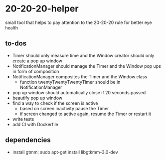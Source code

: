 # 20-20-20-helper
small tool that helps to pay attention to the 20-20-20 rule for better eye health


##  to-dos
- Timer should only measure time and the Window creator should only create a pop up window 
- NotificationManager should manage the Timer and the Window pop ups
  in form of composition
- NotificationManager composites the Timer and the Window class
	- function twentyTwentyTwentyTimer should be in NotificationManager
- pop up window should automatically close if 20 seconds passed	
- beautify pop up window
- find a way to check if the screen is active
	- based on screen inactivity pause the Timer
	- if screen changed to active again, resume the Timer or restart it
- write tests
- add CI with Dockerfile

## dependencies
- install gtmm: sudo apt-get install libgtkmm-3.0-dev
